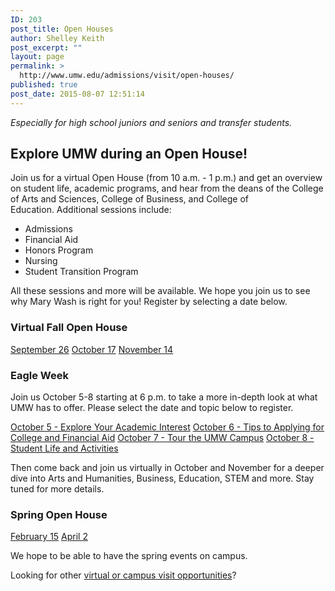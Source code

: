 ```yaml
---
ID: 203
post_title: Open Houses
author: Shelley Keith
post_excerpt: ""
layout: page
permalink: >
  http://www.umw.edu/admissions/visit/open-houses/
published: true
post_date: 2015-08-07 12:51:14
---
```

<em>Especially for high school juniors and seniors and transfer students.</em>
<h2>Explore UMW during an Open House!</h2>
Join us for a virtual Open House (from 10 a.m. - 1 p.m.) and get an overview on student life, academic programs, and hear from the deans of the College of Arts and Sciences, College of Business, and College of Education. Additional sessions include:
<ul>
 	<li>Admissions</li>
 	<li>Financial Aid</li>
 	<li>Honors Program</li>
 	<li>Nursing</li>
 	<li>Student Transition Program</li>
</ul>
All these sessions and more will be available. We hope you join us to see why Mary Wash is right for you! Register by selecting a date below.
<h3>Virtual Fall Open House</h3>
<a href="https://admissions.umw.edu/register/Sept2020OpenHouse">September 26</a>
<a href="https://admissions.umw.edu/register/Oct2020OpenHouse">October 17</a>
<a href="https://admissions.umw.edu/register/Nov2020OpenHouse">November 14</a>
<h3><strong>Eagle Week</strong></h3>
Join us October 5-8 starting at 6 p.m. to take a more in-depth look at what UMW has to offer. Please select the date and topic below to register.

<a href="https://admissions.umw.edu/register/EagleWeekOct5">October 5 - Explore Your Academic Interest</a>
<a href="https://admissions.umw.edu/register/EagleWeekOct6">October 6 - Tips to Applying for College and Financial Aid</a>
<a href="https://admissions.umw.edu/register/EagleWeekOct7">October 7 - Tour the UMW Campus</a>
<a href="https://admissions.umw.edu/register/EagleWeekOct8">October 8 - Student Life and Activities</a>

Then come back and join us virtually in October and November for a deeper dive into Arts and Humanities, Business, Education, STEM and more. Stay tuned for more details.
<h3>Spring Open House</h3>
<a href="https://admissions.umw.edu/register/OpenHouseFeb2021">February 15</a>
<a href="https://admissions.umw.edu/register/OpenHouseApril2021">April 2</a>

We hope to be able to have the spring events on campus.

Looking for other <a href="http://www.umw.edu/admissions/visit/">virtual or campus visit opportunities</a>?